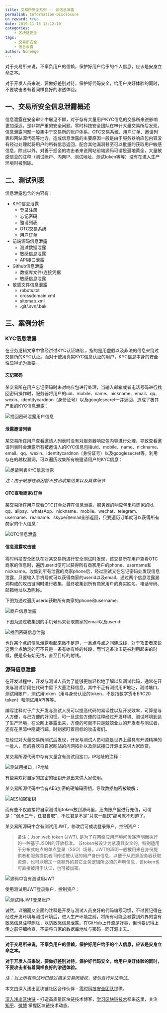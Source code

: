 ```yaml
---
title: 交易所安全系列 -- 谈信息泄露
permalink: Information-Disclosure
un_reward: true
date: 2019-11-15 13:12:10
categories:
    - 区块链安全
tags:
    - 交易所安全
    - 信息泄露
author: NoneAge
---
```


对于交易所来说，不辜负用户的信赖，保护好用户给予的个人信息，应该是安身立命之本。

对于开发人员来说，要做好差别对待，保护好代码安全，给用户良好体验的同时，不要攻击者有着同样良好的渗透体验。

<!-----more----->

## 一、交易所安全信息泄露概述

信息泄露在安全审计中屡见不鲜，对于存有大量用户KYC信息的交易所来说影响更加深远，是非常严重的安全问题。零时科技安全团队在审计大量交易所后发现，信息泄露问题一般集中于交易所的账户体系、OTC交易系统、用户订单、邀请列表和网站源代码等地方。造成信息泄露的主要原因一般是由于服务器响应包内容没有经过处理就将用户的所有信息返回，配合其他漏洞甚至可以批量的获取用户敏感信息，除此以外，对善于掘金的攻击者来说网站前端源码可谓是遍地黄金，大量敏感信息的注释（测试账户、内网IP、测试地址、测试token等等）没有在进入生产环境时被删除。

## 二、测试列表

信息泄露包含的内容有：

- KYC信息泄露
   - 登录注册
   - 忘记密码
   - 邀请列表
   - OTC交易系统
   - 用户订单
- 前端源码信息泄露
   - 测试数据泄露
   - 敏感信息泄露
   - API接口泄露
- Github信息泄露
   - 数据库文件/连接凭据
   - 敏感信息泄露
- 敏感文件信息泄露
   - robots.txt
   - crossdomain.xml
   - sitemap.xml
   - .git/.svn/.bak



## 三、案例分析

### KYC信息泄露

在业务逻辑文章中曾经讲过KYC认证缺陷 ，指的是用虚假以及非法的信息来绕过交易所的KYC认证。而对于使用真实KYC信息认证的用户，KYC信息本身的安全性显得尤为重要。

#### 忘记密码

某交易所在用户忘记密码时未对响应包进行处理，当输入邮箱或者电话号码进行找回密码操作时，服务器将用户的uid、mobile、name、nickname、email、qq、wexin、identitycardnon（身份证号）以及googlesecret一并返回，造成了极其严重的KYC信息泄露：

![找回密码泄露用户信息](https://img.learnblockchain.cn/2019/11/15738028131500.jpg)


#### 泄露邀请列表

某交易所在用户查看邀请人列表时没有对服务器响应包内容进行处理，导致查看邀请列表时会泄露所有被邀请人的KYC信息包括uid、mobile、name、nickname、email、qq、wexin、identitycardnon（身份证号）以及googlesecret等。利用存在的越权漏洞，可以遍历收集所有被邀请用户的KYC信息：

![邀请列表KYC信息泄露](https://img.learnblockchain.cn/2019/11/15738028301724.jpg)


*注：由于敏感性原因暂不放出收集结果以及具体细节*



#### OTC查看商家/订单

某交易所在用户查看OTC订单处存在信息泄露，服务器的响应包里将商家的id、qq、alipay、whatsApp、nickname、mobile、wechat、telegram、username、realname、skype和email全部返回，只要遍历订单就可以获得所有商家的个人信息：

![OTC信息泄露](https://img.learnblockchain.cn/2019/11/15738028502435.jpg)



#### 信息泄露攻击链

零时科技安全团队在对某交易所进行安全测试时发现，该交易所在用户查看OTC商家的信息时，遍历userid便可以获得所有商家用户的phone、username和nickname。收集到所有泄露的商家phone后，经过测试又在忘记密码处发现信息泄露，只要输入手机号就可以获得商家的userid以及email，通过两个信息泄露漏洞构成的攻击链同时进行收集，最终收集到所有商家用户的真实姓名、电话号码、邮箱地址以及昵称。

下图为通过遍历userid获取所有商家的phone和username:

![商户信息泄露](https://img.learnblockchain.cn/2019/11/15738028719825.jpg)


下图为通过收集到的手机号码来获取商家的email以及userid:

![找回密码信息泄露](https://img.learnblockchain.cn/2019/11/15738028812986.jpg)


也许某个点的信息泄露看起来微不足道，一旦点与点之间连成线，对于攻击者来说这两个点确定的可不只是一条有始有终的线段，而当这条攻击链被利用起来的时候，便是条有始无终，直至目标的射线。



### 源码信息泄露  

在开发过程中，开发与测试人员为了能够更加轻松地了解以及调试代码，通常在开发与测试阶段在代码中留下大量注释信息，其中不乏有测试用IP地址，测试端口，测试用账户，测试用token（用与身份认证的token，不是指数字货币ERC20 token）和测试用API等等。

编写注释对于广大开发与测试人员可以提高代码的易读性以及开发效率，可算是与人方便，与己方便的好习惯。可一旦这些方便的注释经过开发环境、测试环境到达了生产环境，在公网上暴露出来，方便的可就不只是兢兢业业的开发者与测试者，还有在黑暗中隐藏行踪，时刻紧盯着目标的攻击者们。

在经过对大量交易所测试后发现，开发与测试人员可能是世界上最具有开源精神的一批人，有的喜欢将自家网站的内网拓扑以及测试接口开源出来供大家欣赏。

某交易所源代码中存有大量含有测试用接口，IP地址的注释：

![测试用接口，IP地址](https://img.learnblockchain.cn/2019/11/15738029016081.jpg)


有些喜欢将自家的加密的密钥开源出来供大家使用。

某交易所源代码中含有AES加密的硬编码密钥，导致数据加密被破解：

![AES加密密钥](https://img.learnblockchain.cn/2019/11/15738029135238.jpg)


而有些不仅直接将自家测试用token放到源码里，还向账户里进行充值，可谓是：“弱水三千，任君自取”，不过君是不是“只取一瓢饮”那可就不知道了。

某交易所源码中含有测试用JWT，修改后可成功登录账户，控制资产：
> 备注：Json web token (JWT), 是为了在网络应用环境间传递声明而执行的一种基于JSON的开放标准。 该token被设计为紧凑且安全的，特别适用于分布式站点的单点登录（SSO）场景。JWT的声明一般被用来在身份提供者和服务提供者间传递被认证的用户身份信息，以便于从资源服务器获取资源，也可以增加一些额外的其它业务逻辑所必须的声明信息，该token也可直接被用于认证，也可被加密。


![源码中含有测试用JWT](https://img.learnblockchain.cn/2019/11/15738029289666.jpg)



使用测试用JWT登录账户，控制资产：

![测试用JWT登录账户](https://img.learnblockchain.cn/2019/11/15738029380626.jpg)


诚然，详细而又全面的注释是开发与测试人员良好的代码编写习惯，不过要记得在经过开发环境与测试环境后，进入生产环境之前，将所有可能会暴露到外界的含有敏感信息注释删除，以防敏感信息泄露。在GitHub上开源是好事，但也要记得上传之前仔细检查，不要将自家的数据库地址与密码一同开源出去。

---

**对于交易所来说，不辜负用户的信赖，保护好用户给予的个人信息，应该是安身立命之本。**

**对于开发人员来说，要做好差别对待，保护好代码安全，给用户良好体验的同时，不要攻击者有着同样良好的渗透体验。**

*注：以上所有测试均已经过相关交易所授权，请勿自行非法测试。*

本文由深入浅出区块链社区合作伙伴 - [零时科技安全团队](https://noneage.com/)提供。

[深入浅出区块链](https://learnblockchain.cn/) - 打造高质量区块链技术博客，[学习区块链技术](https://learnblockchain.cn/2018/01/11/guide/)都来这里，关注[知乎](https://www.zhihu.com/people/xiong-li-bing/activities)、[微博](https://weibo.com/517623789) 掌握区块链技术动态。